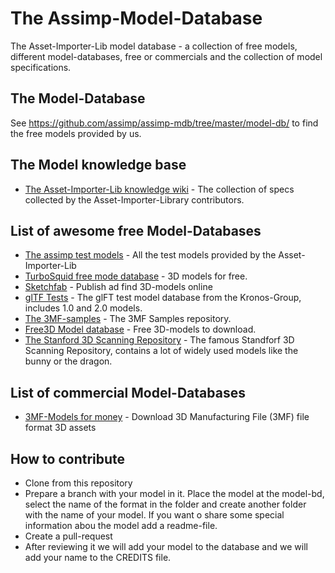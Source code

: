 # The Assimp-Model-Database
The Asset-Importer-Lib model database - a collection of free models, different model-databases, free or commercials and the collection of model specifications.

## The Model-Database
See https://github.com/assimp/assimp-mdb/tree/master/model-db/ to find the free models provided by us.

## The Model knowledge base
- [The Asset-Importer-Lib knowledge wiki](https://github.com/assimp/assimp/wiki/The-asset-knowledge-base) - The collection of specs collected by the Asset-Importer-Library contributors.

## List of awesome free Model-Databases
- [The assimp test models](https://github.com/assimp/assimp/tree/master/test/models) - All the test models provided by the Asset-Importer-Lib
- [TurboSquid free mode database](https://www.turbosquid.com/Search/3D-Models/free) - 3D models for free.
- [Sketchfab](https://sketchfab.com) - Publish ad find 3D-models online
- [glTF Tests](https://github.com/KhronosGroup/glTF-Sample-Models) - The glFT test model database from the Kronos-Group, includes 1.0 and 2.0 models.
- [The 3MF-samples](https://github.com/3MFConsortium/3mf-samples) - The 3MF Samples repository.
- [Free3D Model database](https://free3d.com/) - Free 3D-models to download.
- [The Stanford 3D Scanning Repository](http://graphics.stanford.edu/data/3Dscanrep/) - The famous Standforf 3D Scanning Repository, contains a lot of widely used models like the bunny or the dragon.

## List of commercial Model-Databases
- [3MF-Models for money](https://www.cgtrader.com/3d-models/ext/3mf) - Download 3D Manufacturing File (3MF) file format 3D assets

## How to contribute
- Clone from this repository 
- Prepare a branch with your model in it. Place the model at the model-bd, select the name of the format in the folder and create another
  folder with the name of your model. If you want o share some special information abou the model add a readme-file.
- Create a pull-request
- After reviewing it we will add your model to the database and we will add your name to the CREDITS file.
